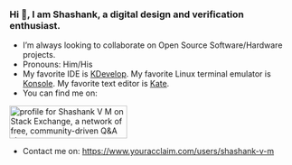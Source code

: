 ### Hi 👋, I am Shashank, a digital design and verification enthusiast.

<!--
**ShashankVM/ShashankVM** is a ✨ _special_ ✨ repository because its `README.md` (this file) appears on your GitHub profile.

Here are some ideas to get you started:

- 🔭 I’m currently working on

-->
- I’m always looking to collaborate on Open Source Software/Hardware projects.
- Pronouns: Him/His 
- My favorite IDE is [KDevelop](https://www.kdevelop.org/). My favorite Linux terminal emulator is [Konsole](https://konsole.kde.org/). My favorite text editor is [Kate](https://kate-editor.org/). 
- You can find me on: 

<a href="https://stackexchange.com/users/17017739/shashank-v-m"><img src="https://stackexchange.com/users/flair/17017739.png" width="208" height="58" alt="profile for Shashank V M on Stack Exchange, a network of free, community-driven Q&amp;A sites" title="profile for Shashank V M on Stack Exchange, a network of free, community-driven Q&amp;A sites" /></a>
- Contact me on: https://www.youracclaim.com/users/shashank-v-m



